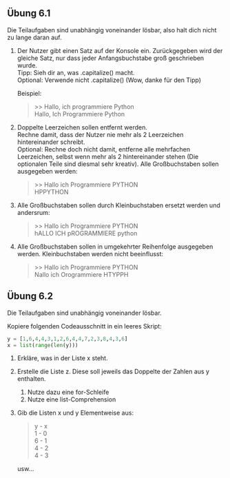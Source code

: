 
## Übung 6.1

Die Teilaufgaben sind unabhängig voneinander lösbar, also halt dich nicht zu lange daran auf.

1. Der Nutzer gibt einen Satz auf der Konsole ein.
Zurückgegeben wird der gleiche Satz, nur dass jeder Anfangsbuchstabe groß geschrieben wurde.\
Tipp: Sieh dir an, was .capitalize() macht.\
Optional: Verwende nicht .capitalize() (Wow, danke für den Tipp)

    Beispiel:
    > \>> Hallo, ich programmiere Python\
    Hallo, Ich Programmiere Python

2. Doppelte Leerzeichen sollen entfernt werden. \
Rechne damit, dass der Nutzer nie mehr als 2 Leerzeichen hintereinander schreibt.\
Optional: Rechne doch nicht damit, entferne alle mehrfachen Leerzeichen, selbst wenn mehr als 2 hintereinander stehen (Die optionalen Teile sind diesmal sehr kreativ).
Alle Großbuchstaben sollen ausgegeben werden:
    > \>> Hallo ich Programmiere PYTHON\
    HPPYTHON

3.  Alle Großbuchstaben sollen durch Kleinbuchstaben ersetzt werden und andersrum:
    > \>> Hallo ich Programmiere PYTHON\
    hALLO ICH pROGRAMMIERE python

4. Alle Großbuchstaben sollen in umgekehrter Reihenfolge ausgegeben werden. Kleinbuchstaben werden nicht beeinflusst:
    > \>> Hallo ich Programmiere PYTHON\
    Nallo ich Orogrammiere HTYPPH



## Übung 6.2

Die Teilaufgaben sind unabhängig voneinander lösbar.

Kopiere folgenden Codeausschnitt in ein leeres Skript:
```py
y = [1,6,4,4,3,1,2,6,4,4,7,2,3,8,4,3,6]
x = list(range(len(y)))
```

1. Erkläre, was in der Liste x steht.
2. Erstelle die Liste z. Diese soll jeweils das Doppelte der Zahlen aus y enthalten.
   1. Nutze dazu eine for-Schleife
   2. Nutze eine list-Comprehension
3. Gib die Listen x und y Elementweise aus:

    >y - x\
    1 - 0\
    6 - 1\
    4 - 2\
    4 - 3

    usw…










